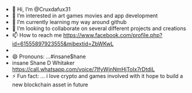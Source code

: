 - 👋 Hi, I’m @Cruxdafux31
- 👀 I’m interested in art games movies and app development 
- 🌱 I’m currently learning my way around github 
- 💞️ I’m looking to collaborate on several different projects and creations 
- 📫 How to reach me https://www.facebook.com/profile.php?id=61555897923555&mibextid=ZbWKwL
- 
- 😄 Pronouns: ...#insane$hane
- insane Shane D Whitaker
https://call.whatsapp.com/voice/7IfyWjnNmHjToIx7rDtdiL
- ⚡ Fun fact: ...
i love crypto and games involved with it
hope to build a new blockchain asset in future 
<!---
Cruxdafux31/Cruxdafux31 is a ✨ special ✨ repository because its `README.md` (this file) appears on your GitHub profile.
You can click the Preview link to take a look at your changes.
--->
